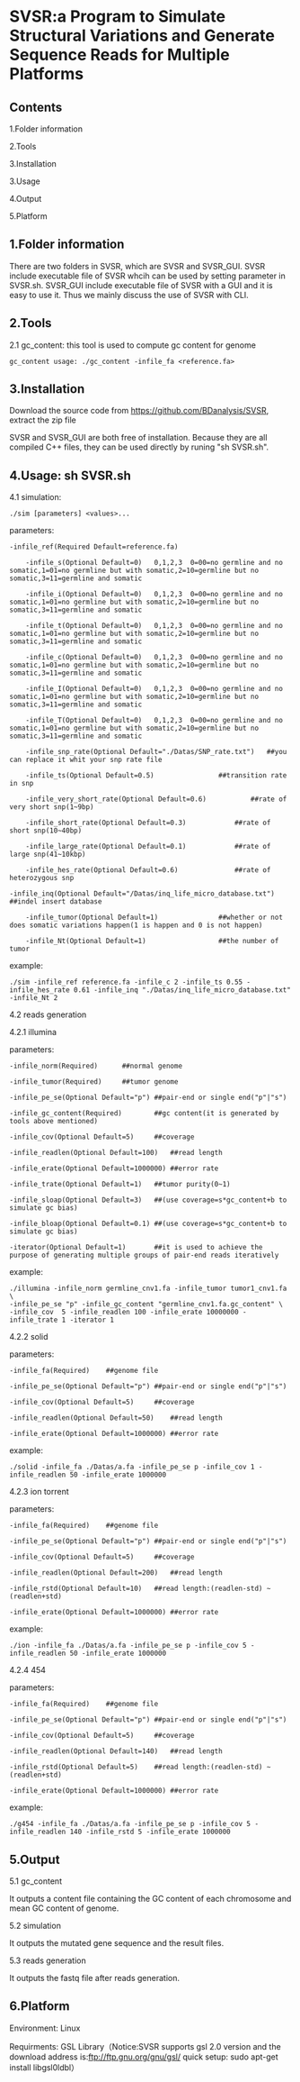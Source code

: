 SVSR:a Program to Simulate Structural Variations and Generate Sequence Reads for Multiple Platforms
===================================================================================================

Contents
--------
1.Folder information

2.Tools

3.Installation

3.Usage

4.Output

5.Platform



1.Folder information
--------------------
There are two folders in SVSR, which are SVSR and SVSR_GUI. SVSR include executable file of SVSR whcih can be used by setting parameter in SVSR.sh. SVSR_GUI include executable file of SVSR with a GUI and it is easy to use it. Thus we mainly discuss the use of SVSR with CLI.


2.Tools
--------

2.1 gc_content: this tool is used to compute gc content for genome

	gc_content usage: ./gc_content -infile_fa <reference.fa>


3.Installation
--------------
Download the source code from https://github.com/BDanalysis/SVSR, extract the zip file

SVSR and SVSR_GUI are both free of installation. Because they are all compiled C++ files, they can be used directly by runing "sh SVSR.sh".


4.Usage: sh SVSR.sh
--------------------


4.1 simulation: 

	./sim [parameters] <values>...
	
parameters:

	-infile_ref(Required Default=reference.fa)	
	
        -infile_s(Optional Default=0)	0,1,2,3  0=00=no germline and no somatic,1=01=no germline but with somatic,2=10=germline but no somatic,3=11=germline and somatic
	
        -infile_i(Optional Default=0)	0,1,2,3  0=00=no germline and no somatic,1=01=no germline but with somatic,2=10=germline but no somatic,3=11=germline and somatic
	
        -infile_t(Optional Default=0)	0,1,2,3  0=00=no germline and no somatic,1=01=no germline but with somatic,2=10=germline but no somatic,3=11=germline and somatic
	
        -infile_c(Optional Default=0)	0,1,2,3  0=00=no germline and no somatic,1=01=no germline but with somatic,2=10=germline but no somatic,3=11=germline and somatic
	
        -infile_I(Optional Default=0)	0,1,2,3  0=00=no germline and no somatic,1=01=no germline but with somatic,2=10=germline but no somatic,3=11=germline and somatic
	
        -infile_T(Optional Default=0)	0,1,2,3  0=00=no germline and no somatic,1=01=no germline but with somatic,2=10=germline but no somatic,3=11=germline and somatic
	
        -infile_snp_rate(Optional Default="./Datas/SNP_rate.txt")	##you can replace it whit your snp rate file
	
        -infile_ts(Optional Default=0.5)				##transition rate in snp
	
        -infile_very_short_rate(Optional Default=0.6)			##rate of very short snp(1~9bp)
	
        -infile_short_rate(Optional Default=0.3)			##rate of short snp(10~40bp)
	
        -infile_large_rate(Optional Default=0.1)			##rate of large snp(41~10kbp)
	
        -infile_hes_rate(Optional Default=0.6)				##rate of heterozygous snp
	
	-infile_inq(Optional Default="/Datas/inq_life_micro_database.txt")	##indel insert database
	
        -infile_tumor(Optional Default=1)				##whether or not does somatic variations happen(1 is happen and 0 is not happen)
	
        -infile_Nt(Optional Default=1)  				##the number of tumor
	
	
example:

	./sim -infile_ref reference.fa -infile_c 2 -infile_ts 0.55 -infile_hes_rate 0.61 -infile_inq "./Datas/inq_life_micro_database.txt" -infile_Nt 2

4.2 reads generation

4.2.1 illumina

parameters:

	-infile_norm(Required)		##normal genome
	
	-infile_tumor(Required)		##tumor genome
	
	-infile_pe_se(Optional Default="p")	##pair-end or single end("p"|"s")
	
	-infile_gc_content(Required)		##gc content(it is generated by tools above mentioned)
	
	-infile_cov(Optional Default=5)		##coverage
	
	-infile_readlen(Optional Default=100)	##read length
	
	-infile_erate(Optional Default=1000000)	##error rate
	
	-infile_trate(Optional Default=1)	##tumor purity(0~1)
	
	-infile_sloap(Optional Default=3)	##(use coverage=s*gc_content+b to simulate gc bias)
	
	-infile_bloap(Optional Default=0.1)	##(use coverage=s*gc_content+b to simulate gc bias)
	
	-iterator(Optional Default=1)		##it is used to achieve the purpose of generating multiple groups of pair-end reads iteratively

example: 

	./illumina -infile_norm germline_cnv1.fa -infile_tumor tumor1_cnv1.fa \
	-infile_pe_se "p" -infile_gc_content "germline_cnv1.fa.gc_content" \
	-infile_cov  5 -infile_readlen 100 -infile_erate 10000000 -infile_trate 1 -iterator 1

4.2.2 solid

parameters:

	-infile_fa(Required)	##genome file
	
	-infile_pe_se(Optional Default="p")	##pair-end or single end("p"|"s")
	
	-infile_cov(Optional Default=5)		##coverage
	
	-infile_readlen(Optional Default=50)	##read length
	
	-infile_erate(Optional Default=1000000) ##error rate
	
example:

	./solid -infile_fa ./Datas/a.fa -infile_pe_se p -infile_cov 1 -infile_readlen 50 -infile_erate 1000000
	
4.2.3 ion torrent

parameters:

	-infile_fa(Required)	##genome file	
	
	-infile_pe_se(Optional Default="p")	##pair-end or single end("p"|"s")
	
	-infile_cov(Optional Default=5)		##coverage
	
	-infile_readlen(Optional Default=200)	##read length
	
	-infile_rstd(Optional Default=10)	##read length:(readlen-std) ~ (readlen+std)
	
	-infile_erate(Optional Default=1000000) ##error rate
	
example:

	./ion -infile_fa ./Datas/a.fa -infile_pe_se p -infile_cov 5 -infile_readlen 50 -infile_erate 1000000
	
4.2.4 454

parameters:

	-infile_fa(Required)	##genome file	
	
	-infile_pe_se(Optional Default="p")	##pair-end or single end("p"|"s")
	
	-infile_cov(Optional Default=5)		##coverage
	
	-infile_readlen(Optional Default=140)	##read length
	
	-infile_rstd(Optional Default=5)	##read length:(readlen-std) ~ (readlen+std)
	
	-infile_erate(Optional Default=1000000) ##error rate
	
example:

	./g454 -infile_fa ./Datas/a.fa -infile_pe_se p -infile_cov 5 -infile_readlen 140 -infile_rstd 5 -infile_erate 1000000
	
	
5.Output
--------
5.1 gc_content

It outputs a content file containing the GC content of each chromosome and mean GC content of genome. 

5.2 simulation

It outputs the mutated gene sequence and the result files.

5.3 reads generation

It outputs the fastq file after reads generation.



6.Platform
----------
Environment: Linux

Requirments: GSL Library（Notice:SVSR supports gsl 2.0 version and the download address is:ftp://ftp.gnu.org/gnu/gsl/  quick setup: sudo apt-get install libgsl0ldbl）

    


